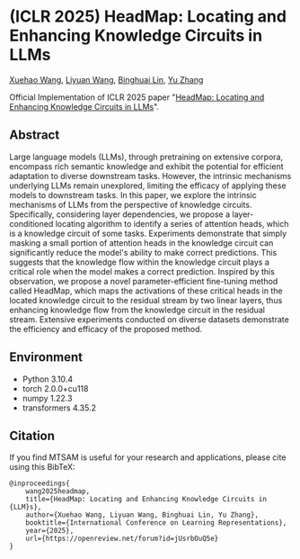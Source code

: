 # (ICLR 2025) HeadMap: Locating and Enhancing Knowledge Circuits in LLMs

[Xuehao Wang](https://openreview.net/profile?id=~Xuehao_Wang3), [Liyuan Wang](https://openreview.net/profile?id=~Liyuan_Wang3), [Binghuai Lin](https://openreview.net/profile?id=~Binghuai_Lin1), [Yu Zhang](https://openreview.net/profile?id=~Yu_Zhang3)

Official Implementation of ICLR 2025 paper "[HeadMap: Locating and Enhancing Knowledge Circuits in LLMs](https://openreview.net/forum?id=jUsrbOuQ5e)".

## Abstract

Large language models (LLMs), through pretraining on extensive corpora, encompass rich semantic knowledge and exhibit the potential for efficient adaptation to diverse downstream tasks. However, the intrinsic mechanisms underlying LLMs remain unexplored, limiting the efficacy of applying these models to downstream tasks. In this paper, we explore the intrinsic mechanisms of LLMs from the perspective of knowledge circuits. Specifically, considering layer dependencies, we propose a layer-conditioned locating algorithm to identify a series of attention heads, which is a knowledge circuit of some tasks. Experiments demonstrate that simply masking a small portion of attention heads in the knowledge circuit can significantly reduce the model's ability to make correct predictions. This suggests that the knowledge flow within the knowledge circuit plays a critical role when the model makes a correct prediction. Inspired by this observation, we propose a novel parameter-efficient fine-tuning method called HeadMap, which maps the activations of these critical heads in the located knowledge circuit to the residual stream by two linear layers, thus enhancing knowledge flow from the knowledge circuit in the residual stream. Extensive experiments conducted on diverse datasets demonstrate the efficiency and efficacy of the proposed method.

## Environment

+ Python 3.10.4
+ torch 2.0.0+cu118
+ numpy 1.22.3
+ transformers 4.35.2

## Citation

If you find MTSAM is useful for your research and applications, please cite using this BibTeX:

```
@inproceedings{
    wang2025headmap,
    title={HeadMap: Locating and Enhancing Knowledge Circuits in {LLM}s},
    author={Xuehao Wang, Liyuan Wang, Binghuai Lin, Yu Zhang},
    booktitle={International Conference on Learning Representations},
    year={2025},
    url={https://openreview.net/forum?id=jUsrbOuQ5e}
}
```

